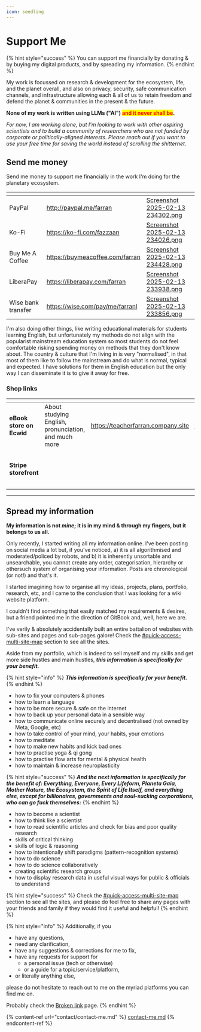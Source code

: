 ```yaml
---
icon: seedling
---
```


# Support Me

{% hint style="success" %}
You can support me financially by donating & by buying my digital products, and by spreading my information.
{% endhint %}

My work is focussed on research & development for the ecosystem, life, and the planet overall, and also on privacy, security, safe communication channels, and infrastructure allowing each & all of us to retain freedom and defend the planet & communities in the present & the future.

**None of my work is written using LLMs ("AI")&#x20;**<mark style="color:red;">**and it never shall be**</mark>**.**

_For now, I am working alone, but I'm looking to work with other aspiring scientists and to build a community of researchers who are not funded by corporate or politically-aligned interests. Please reach out if you want to use your free time for saving the world instead of scrolling the shitternet._&#x20;

## Send me money

Send me money to support me financially in the work I'm doing for the planetary ecosystem.

<table data-view="cards"><thead><tr><th></th><th data-card-target data-type="content-ref"></th><th data-hidden data-card-cover data-type="files"></th></tr></thead><tbody><tr><td>PayPal</td><td><a href="http://paypal.me/farran">http://paypal.me/farran</a></td><td><a href=".gitbook/assets/Screenshot 2025-02-13 234302.png">Screenshot 2025-02-13 234302.png</a></td></tr><tr><td>Ko-Fi</td><td><a href="https://ko-fi.com/fazzaan">https://ko-fi.com/fazzaan</a></td><td><a href=".gitbook/assets/Screenshot 2025-02-13 234026.png">Screenshot 2025-02-13 234026.png</a></td></tr><tr><td>Buy Me A Coffee</td><td><a href="https://buymeacoffee.com/farran">https://buymeacoffee.com/farran</a></td><td><a href=".gitbook/assets/Screenshot 2025-02-13 234428.png">Screenshot 2025-02-13 234428.png</a></td></tr><tr><td>LiberaPay</td><td><a href="https://liberapay.com/farran">https://liberapay.com/farran</a></td><td><a href=".gitbook/assets/Screenshot 2025-02-13 233938.png">Screenshot 2025-02-13 233938.png</a></td></tr><tr><td>Wise bank transfer</td><td><a href="https://wise.com/pay/me/farranl">https://wise.com/pay/me/farranl</a></td><td><a href=".gitbook/assets/Screenshot 2025-02-13 233856.png">Screenshot 2025-02-13 233856.png</a></td></tr></tbody></table>

I'm also doing other things, like writing educational materials for students learning English, but unfortunately my methods do not align with the popularist mainstream education system so most students do not feel comfortable risking spending money on methods that they don't know about. The country & culture that I'm living in is very "normalised", in that most of them like to follow the mainstream and do what is normal, typical and expected. I have solutions for them in English education but the only way I can disseminate it is to give it away for free.

### Shop links

<table data-view="cards"><thead><tr><th></th><th></th><th data-type="content-ref"></th><th></th></tr></thead><tbody><tr><td><strong>eBook store on Ecwid</strong></td><td>About studying English, pronunciation, and much more</td><td><a href="https://teacherfarran.company.site">https://teacherfarran.company.site</a></td><td><a data-footnote-ref href="#user-content-fn-1"><em>Blocked in VN</em></a><em>, fuck knows why</em></td></tr><tr><td><strong>Stripe storefront</strong></td><td></td><td></td><td><em>Storefront available on this GitBook site</em> </td></tr></tbody></table>



***



## Spread my information

**My information is not&#x20;**_**mine**_**; it is in my mind & through my fingers, but it belongs to us all.**

Only recently, I started writing all my information online. I've been posting on social media a lot but, if you've noticed, a) it is all algorithmised and moderated/policed by robots, and b) it is inherently unsortable and unsearchable, you cannot create any order, categorisation, hierarchy or othersuch system of organising your information. Posts are chronological (or not!) and that's it.

I started imagining how to organise all my ideas, projects, plans, portfolio, research, etc, and I came to the conclusion that I was looking for a wiki website platform.

I couldn't find something that easily matched my requirements & desires, but a friend pointed me in the direction of GitBook and, well, here we are.&#x20;

I've verily & absolutely accidentally built an entire battalion of websites with sub-sites and pages and sub-pages galore! Check the [#quick-access-multi-site-map](./#quick-access-multi-site-map "mention") section to see all the sites.&#x20;



Aside from my portfolio, which is indeed to sell myself and my skills and get more side hustles and main hustles, _**this information is specifically for your benefit.**_

{% hint style="info" %}
_**This information is specifically for your benefit.**_
{% endhint %}

* how to fix your computers & phones&#x20;
* how to learn a language&#x20;
* how to be more secure & safe on the internet&#x20;
* how to back up your personal data in a sensible way
* how to communicate online securely and decentralised (not owned by Meta, Google, etc)&#x20;
* how to take control of your mind, your habits, your emotions&#x20;
* how to meditate&#x20;
* how to make new habits and kick bad ones&#x20;
* how to practise yoga & qi gong&#x20;
* how to practise flow arts for mental & physical health&#x20;
* how to maintain & increase neuroplasticity&#x20;

{% hint style="success" %}
_**And the next information is specifically for the benefit of: Everything, Everyone, Every Lifeform, Planeta Gaia, Mother Nature, the Ecosystem, the Spirit of Life Itself, and everything else, except for billionaires, governments and soul-sucking corporations, who can go fuck themselves:**_
{% endhint %}

* how to become a scientist&#x20;
* how to think like a scientist&#x20;
* how to read scientific articles and check for bias and poor quality research
* skills of critical thinking&#x20;
* skills of logic & reasoning&#x20;
* how to intentionally shift paradigms (pattern-recognition systems)&#x20;
* how to do science&#x20;
* how to do science collaboratively&#x20;
* creating scientific research groups&#x20;
* how to display research data in useful visual ways for public & officials to understand&#x20;

{% hint style="success" %}
Check the [#quick-access-multi-site-map](./#quick-access-multi-site-map "mention") section to see all the sites, and please do feel free to share any pages with your friends and family if they would find it useful and helpful!
{% endhint %}

{% hint style="info" %}
Additionally, if you&#x20;

* have any questions,&#x20;
* need any clarification,&#x20;
* have any suggestions & corrections for me to fix,&#x20;
* have any requests for support for&#x20;
  * a personal issue (tech or otherwise)&#x20;
  * or a guide for a topic/service/platform,&#x20;
* or literally anything else,&#x20;

please do not hesitate to reach out to me on the myriad platforms you can find me on.&#x20;

Probably check the [Broken link](broken-reference "mention") page.&#x20;
{% endhint %}

{% content-ref url="contact/contact-me.md" %}
[contact-me.md](contact/contact-me.md)
{% endcontent-ref %}





[^1]: get around it using [📄alternative DNS](https://app.gitbook.com/s/SvMwDma3YIsN6hmiEFs1/internet-safety/internet-connectivity/dns-to-get-around-blocks)&#x20;
